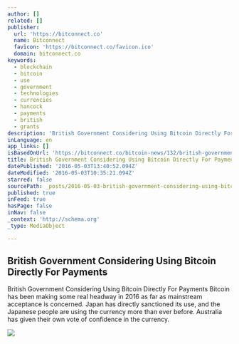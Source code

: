 ```yaml
---
author: []
related: []
publisher:
  url: 'https://bitconnect.co'
  name: Bitconnect
  favicon: 'https://bitconnect.co/favicon.ico'
  domain: bitconnect.co
keywords:
  - blockchain
  - bitcoin
  - use
  - government
  - technologies
  - currencies
  - hancock
  - payments
  - british
  - grants
description: 'British Government Considering Using Bitcoin Directly For Payments Bitcoin has been making some real headway in 2016 as far as mainstream acceptance is concerned. Japan has directly sanctioned its use, and the Japanese people are using the currency more than ever before. Australia has given their own vote of confidence in the currency.'
inLanguage: en
app_links: []
isBasedOnUrl: 'https://bitconnect.co/bitcoin-news/132/british-government-considering-using-bitcoin-directly-for-payments/'
title: British Government Considering Using Bitcoin Directly For Payments
datePublished: '2016-05-03T13:40:52.094Z'
dateModified: '2016-05-03T10:35:21.094Z'
starred: false
sourcePath: _posts/2016-05-03-british-government-considering-using-bitcoin-directly-for-pa.md
published: true
inFeed: true
hasPage: false
inNav: false
_context: 'http://schema.org'
_type: MediaObject

---
```

<article style=""><h1>British Government Considering Using Bitcoin Directly For Payments</h1><p>British Government Considering Using Bitcoin Directly For Payments Bitcoin has been making some real headway in 2016 as far as mainstream acceptance is concerned. Japan has directly sanctioned its use, and the Japanese people are using the currency more than ever before. Australia has given their own vote of confidence in the currency.</p><img src="https://bitconnect.co/upload/image/bit_coin_new/00563487241461764004_JuwBVnc1sz.jpg" /></article>